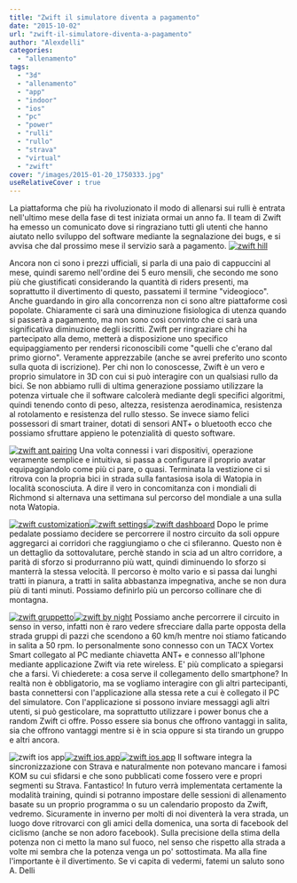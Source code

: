 ```yaml
---
title: "Zwift il simulatore diventa a pagamento"
date: "2015-10-02"
url: "zwift-il-simulatore-diventa-a-pagamento"
author: "Alexdelli"
categories: 
  - "allenamento"
tags: 
  - "3d"
  - "allenamento"
  - "app"
  - "indoor"
  - "ios"
  - "pc"
  - "power"
  - "rulli"
  - "rullo"
  - "strava"
  - "virtual"
  - "zwift"
cover: "/images/2015-01-20_1750333.jpg"
useRelativeCover : true
---
```


La piattaforma che più ha rivoluzionato il modo di allenarsi sui rulli è entrata nell'ultimo mese della fase di test iniziata ormai un anno fa. Il team di Zwift ha emesso un comunicato dove si ringraziano tutti gli utenti che hanno aiutato nello sviluppo del software mediante la segnalazione dei bugs, e si avvisa che dal prossimo mese il servizio sarà a pagamento. [![zwift hill](images/5-950x518.jpg)](http://alexdelli.it/wp-content/uploads/2015/10/5.jpg)

Ancora non ci sono i prezzi ufficiali, si parla di una paio di cappuccini al mese, quindi saremo nell'ordine dei 5 euro mensili, che secondo me sono più che giustificati considerando la quantità di riders presenti, ma soprattutto il divertimento di questo, passatemi il termine "videogioco". Anche guardando in giro alla concorrenza non ci sono altre piattaforme così popolate. Chiaramente ci sarà una diminuzione fisiologica di utenza quando si passerà a pagamento, ma non sono così convinto che ci sarà una significativa diminuzione degli iscritti. Zwift per ringraziare chi ha partecipato alla demo, metterà a disposizione uno specifico equipaggiamento per rendersi riconoscibili come "quelli che c'erano dal primo giorno". Veramente apprezzabile (anche se avrei preferito uno sconto sulla quota di iscrizione). Per chi non lo conoscesse, Zwift è un vero e proprio simulatore in 3D con cui si può interagire con un qualsiasi rullo da bici. Se non abbiamo rulli di ultima generazione possiamo utilizzare la potenza virtuale che il software calcolerà mediante degli specifici algoritmi, quindi tenendo conto di peso, altezza, resistenza aerodinamica, resistenza al rotolamento e resistenza del rullo stesso. Se invece siamo felici possessori di smart trainer, dotati di sensori ANT+ o bluetooth ecco che possiamo sfruttare appieno le potenzialità di questo software.

[![zwift ant pairing](images/2-950x518.jpg)](http://alexdelli.it/wp-content/uploads/2015/10/2.jpg) Una volta connessi i vari dispositivi, operazione veramente semplice e intuitiva, si passa a configurare il proprio avatar equipaggiandolo come più ci pare, o quasi. Terminata la vestizione ci si ritrova con la propria bici in strada sulla fantasiosa isola di Watopia in località sconosciuta. A dire il vero in concomitanza con i mondiali di Richmond si alternava una settimana sul percorso del mondiale a una sulla nota Watopia.

[![zwift customization](images/3-950x518.jpg)](http://alexdelli.it/wp-content/uploads/2015/10/3.jpg)[![zwift settings](images/4-950x518.jpg)](http://alexdelli.it/wp-content/uploads/2015/10/4.jpg)[![zwift dashboard](images/1-950x518.jpg)](http://alexdelli.it/wp-content/uploads/2015/10/1.jpg) Dopo le prime pedalate possiamo decidere se percorrere il nostro circuito da soli oppure aggregarci ai corridori che raggiungiamo o che ci sfileranno. Questo non è un dettaglio da sottovalutare, perchè stando in scia ad un altro corridore, a parità di sforzo si produrranno più watt, quindi diminuendo lo sforzo si manterrà la stessa velocità. Il percorso è molto vario e si passa dai lunghi tratti in pianura, a tratti in salita abbastanza impegnativa, anche se non dura più di tanti minuti. Possiamo definirlo più un percorso collinare che di montagna.

[![zwift gruppetto](images/6-950x518.jpg)](http://alexdelli.it/wp-content/uploads/2015/10/6.jpg)[![zwift by night](images/7-950x535.jpg)](http://alexdelli.it/wp-content/uploads/2015/10/7.jpg) Possiamo anche percorrere il circuito in senso in verso, infatti non è raro vedere sfrecciare dalla parte opposta della strada gruppi di pazzi che scendono a 60 km/h mentre noi stiamo faticando in salita a 50 rpm. Io personalmente sono connesso con un TACX Vortex Smart collegato al PC mediante chiavetta ANT+ e connesso all'Iphone mediante applicazione Zwift via rete wireless. E' più complicato a spiegarsi che a farsi. Vi chiederete: a cosa serve il collegamento dello smartphone? In realtà non è obbligatorio, ma se vogliamo interagire con gli altri partecipanti, basta connettersi con l'applicazione alla stessa rete a cui è collegato il PC del simulatore. Con l'applicazione si possono inviare messaggi agli altri utenti, si può gesticolare, ma soprattutto utilizzare i power bonus che a random Zwift ci offre. Posso essere sia bonus che offrono vantaggi in salita, sia che offrono vantaggi mentre si è in scia oppure si sta tirando un gruppo e altri ancora.

![zwift ios app](images/IMG_6890-535x950.png)[![zwift ios app](images/IMG_6891-535x950.png)](http://alexdelli.it/wp-content/uploads/2015/10/IMG_6891.png)[![zwift ios app](images/IMG_6892-535x950.png)](http://alexdelli.it/wp-content/uploads/2015/10/IMG_6892.png) Il software integra la sincronizzazione con Strava e naturalmente non potevano mancare i famosi KOM su cui sfidarsi e che sono pubblicati come fossero vere e propri segmenti su Strava. Fantastico! In futuro verrà implementata certamente la modalità training, quindi si potranno impostare delle sessioni di allenamento basate su un proprio programma o su un calendario proposto da Zwift, vedremo. Sicuramente in inverno per molti di noi diventerà la vera strada, un luogo dove ritrovarci con gli amici della domenica, una sorta di facebook del ciclismo (anche se non adoro facebook). Sulla precisione della stima della potenza non ci metto la mano sul fuoco, nel senso che rispetto alla strada a volte mi sembra che la potenza venga un po' sottostimata. Ma alla fine l'importante è il divertimento. Se vi capita di vedermi, fatemi un saluto sono A. Delli
